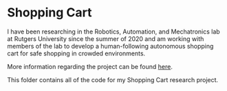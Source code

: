 # Shopping Cart

I have been researching in the Robotics, Automation, and Mechatronics lab at Rutgers University since the summer of 2020 and am working with members of the lab to develop a human-following autonomous shopping cart for safe shopping in crowded environments. 

More information regarding the project can be found [here][1]. 

This folder contains all of the code for my Shopping Cart research project. 

[1]: https://www.linkedin.com/in/victoriakhong/detail/overlay-view/urn:li:fsd_profileTreasuryMedia:(ACoAACdIv0gBeK7x2N74DKq3B-JRJg30BLh1_2c,1607151441757)/
